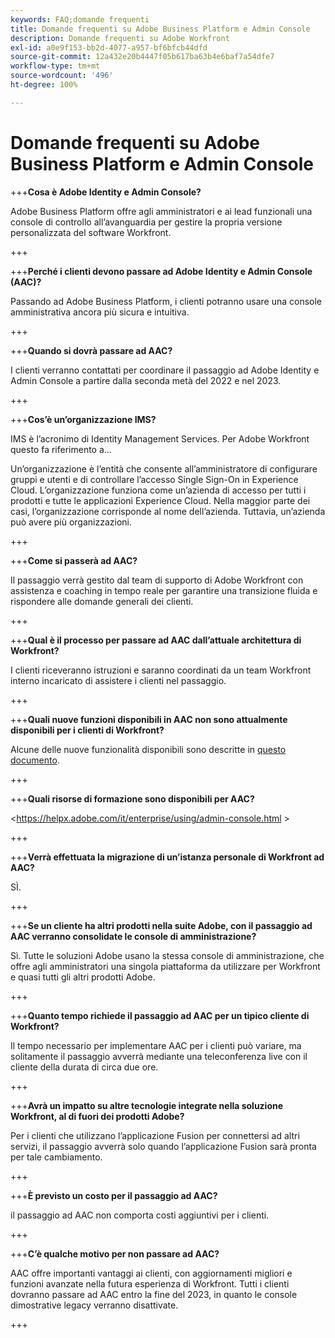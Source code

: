 ```yaml
---
keywords: FAQ;domande frequenti
title: Domande frequenti su Adobe Business Platform e Admin Console
description: Domande frequenti su Adobe Workfront
exl-id: a0e9f153-bb2d-4077-a957-bf6bfcb44dfd
source-git-commit: 12a432e20b4447f05b617ba63b4e6baf7a54dfe7
workflow-type: tm+mt
source-wordcount: '496'
ht-degree: 100%

---
```


# Domande frequenti su Adobe Business Platform e Admin Console

+++**Cosa è Adobe Identity e Admin Console?**

Adobe Business Platform offre agli amministratori e ai lead funzionali una console di controllo all’avanguardia per gestire la propria versione personalizzata del software Workfront.

+++

+++**Perché i clienti devono passare ad Adobe Identity e Admin Console (AAC)?**

Passando ad Adobe Business Platform, i clienti potranno usare una console amministrativa ancora più sicura e intuitiva.

+++

+++**Quando si dovrà passare ad AAC?**

I clienti verranno contattati per coordinare il passaggio ad Adobe Identity e Admin Console a partire dalla seconda metà del 2022 e nel 2023.

+++

+++**Cos’è un’organizzazione IMS?**

IMS è l’acronimo di Identity Management Services. Per Adobe Workfront questo fa riferimento a...

Un’organizzazione è l’entità che consente all’amministratore di configurare gruppi e utenti e di controllare l’accesso Single Sign-On in Experience Cloud. L’organizzazione funziona come un’azienda di accesso per tutti i prodotti e tutte le applicazioni Experience Cloud. Nella maggior parte dei casi, l’organizzazione corrisponde al nome dell’azienda. Tuttavia, un’azienda può avere più organizzazioni.

+++

+++**Come si passerà ad AAC?**

Il passaggio verrà gestito dal team di supporto di Adobe Workfront con assistenza e coaching in tempo reale per garantire una transizione fluida e rispondere alle domande generali dei clienti.

+++

+++**Qual è il processo per passare ad AAC dall’attuale architettura di Workfront?**

I clienti riceveranno istruzioni e saranno coordinati da un team Workfront interno incaricato di assistere i clienti nel passaggio.

+++

+++**Quali nuove funzioni disponibili in AAC non sono attualmente disponibili per i clienti di Workfront?**

Alcune delle nuove funzionalità disponibili sono descritte in [questo documento](overview.md).

+++

+++**Quali risorse di formazione sono disponibili per AAC?**

&lt;https://helpx.adobe.com/it/enterprise/using/admin-console.html >

+++

+++**Verrà effettuata la migrazione di un’istanza personale di Workfront ad AAC?**

SÌ.

+++

+++**Se un cliente ha altri prodotti nella suite Adobe, con il passaggio ad AAC verranno consolidate le console di amministrazione?**

Sì. Tutte le soluzioni Adobe usano la stessa console di amministrazione, che offre agli amministratori una singola piattaforma da utilizzare per Workfront e quasi tutti gli altri prodotti Adobe.

+++

+++**Quanto tempo richiede il passaggio ad AAC per un tipico cliente di Workfront?**

Il tempo necessario per implementare AAC per i clienti può variare, ma solitamente il passaggio avverrà mediante una teleconferenza live con il cliente della durata di circa due ore.

+++

+++**Avrà un impatto su altre tecnologie integrate nella soluzione Workfront, al di fuori dei prodotti Adobe?**

Per i clienti che utilizzano l’applicazione Fusion per connettersi ad altri servizi, il passaggio avverrà solo quando l’applicazione Fusion sarà pronta per tale cambiamento.

+++

+++**È previsto un costo per il passaggio ad AAC?**

il passaggio ad AAC non comporta costi aggiuntivi per i clienti.

+++

+++**C’è qualche motivo per non passare ad AAC?**

AAC offre importanti vantaggi ai clienti, con aggiornamenti migliori e funzioni avanzate nella futura esperienza di Workfront. Tutti i clienti dovranno passare ad AAC entro la fine del 2023, in quanto le console dimostrative legacy verranno disattivate.

+++